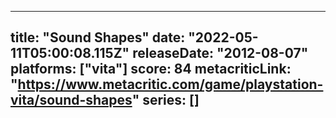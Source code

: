 
---
title: "Sound Shapes"
date: "2022-05-11T05:00:08.115Z"
releaseDate: "2012-08-07"
platforms: ["vita"]
score: 84
metacriticLink: "https://www.metacritic.com/game/playstation-vita/sound-shapes"
series: []
---
